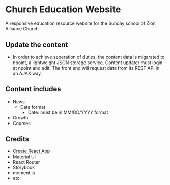 # Church Education Website

A responsive education resource website for the Sunday school of Zion Alliance Church.

## Update the content

- In order to achieve seperation of duties, the content data is migarated to npoint, a lightweight JSON storage service. Content updater must login at npoint and edit. The front end will request data from its REST API in an AJAX way.

## Content includes

* News
  * Data format
    * Date: must be in MM/DD/YYYY format
* Growth
* Courses

## Credits

- [Create React App](https://github.com/facebook/create-react-app)
- Material UI
- React Router
- Storybook
- moment.js
- etc.

